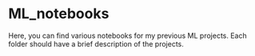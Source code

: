 # ML_notebooks
Here, you can find various notebooks for my previous ML projects.
Each folder should have a brief description of the projects. 
